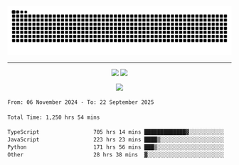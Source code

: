 <div align="center">
  <picture>
      <source
    media="(prefers-color-scheme: dark)"
      srcset="https://raw.githubusercontent.com/platane/snk/output/github-contribution-grid-snake-dark.svg"
      />
    <source
      media="(prefers-color-scheme: light)"
      srcset="https://raw.githubusercontent.com/xct007/xct007/output/github-contribution-grid-snake.svg"
      />
    <img
      alt="Snake"
      src="https://raw.githubusercontent.com/xct007/xct007/output/github-contribution-grid-snake.svg"
      />
  </picture>

</div>

___
<p align="center">
  <img src="https://readme-stats-blush-eta.vercel.app/api/top-langs/?username=xct007&layout=compact" />
  <img src="https://readme-stats-blush-eta.vercel.app/api?username=xct007&show_icons=true&theme=transparent&hide_title=true&include_all_commits=true" />
</p>

<p align="center">
  <img src="https://github-profile-trophy.vercel.app/?username=xct007&no-bg=true&rank=S,SS,SSS,A,AA,AAA,UNKNOWN,SECRET&row=3&title=-Followers,-Stars&margin-w=15&margin-h=15&column=2" />
</p>
<!--START_SECTION:waka-->

```txt
From: 06 November 2024 - To: 22 September 2025

Total Time: 1,250 hrs 54 mins

TypeScript                 705 hrs 14 mins █████████████▓░░░░░░░░░░░   55.12 %
JavaScript                 223 hrs 23 mins ████▒░░░░░░░░░░░░░░░░░░░░   17.46 %
Python                     171 hrs 56 mins ███▒░░░░░░░░░░░░░░░░░░░░░   13.44 %
Other                      28 hrs 38 mins  ▓░░░░░░░░░░░░░░░░░░░░░░░░   02.24 %
```

<!--END_SECTION:waka-->
